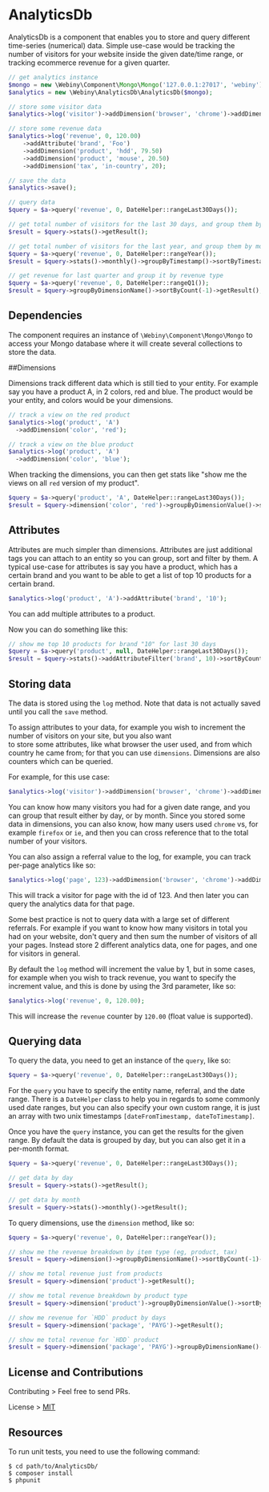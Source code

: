 AnalyticsDb
=================

AnalyticsDb is a component that enables you to store and query different time-series (numerical) data.
Simple use-case would be tracking the number of visitors for your website inside the given date/time range, or tracking
ecommerce revenue for a given quarter.

```php
// get analytics instance
$mongo = new \Webiny\Component\Mongo\Mongo('127.0.0.1:27017', 'webiny');
$analytics = new \Webiny\AnalyticsDb\AnalyticsDb($mongo);

// store some visitor data
$analytics->log('visitor')->addDimension('browser', 'chrome')->addDimension('country', 'UK');

// store some revenue data
$analytics->log('revenue', 0, 120.00)
    ->addAttribute('brand', 'Foo')
    ->addDimension('product', 'hdd', 79.50)
    ->addDimension('product', 'mouse', 20.50)
    ->addDimension('tax', 'in-country', 20);

// save the data
$analytics->save();

// query data
$query = $a->query('revenue', 0, DateHelper::rangeLast30Days());

// get total number of visitors for the last 30 days, and group them by day
$result = $query->stats()->getResult();

// get total number of visitors for the last year, and group them by month
$query = $a->query('revenue', 0, DateHelper::rangeYear());
$result = $query->stats()->monthly()->groupByTimestamp()->sortByTimestamp(1)->getResult();

// get revenue for last quarter and group it by revenue type
$query = $a->query('revenue', 0, DateHelper::rangeQ1());
$result = $query->groupByDimensionName()->sortByCount(-1)->getResult();
```

## Dependencies

The component requires an instance of `\Webiny\Component\Mongo\Mongo` to access your Mongo database where it will create
several collections to store the data.

##Dimensions

Dimensions track different data which is still tied to your entity.
For example say you have a product A, in 2 colors, red and blue. The product would be your entity, and colors would be your dimensions.

```php
// track a view on the red product
$analytics->log('product', 'A')
  ->addDimension('color', 'red');

// track a view on the blue product
$analytics->log('product', 'A')
  ->addDimension('color', 'blue');
```

When tracking the dimensions, you can then get stats like "show me the views on all `red` version of my product".

```php
$query = $a->query('product', 'A', DateHelper::rangeLast30Days());
$result = $query->dimension('color', 'red')->groupByDimensionValue()->sortByCount(-1)->getResult();
```


## Attributes

Attributes are much simpler than dimensions. Attributes are just additional tags you can attach to an entity so you can group, sort and filter by them.
A typical use-case for attributes is say you have a product, which has a certain brand and you want to be able to get a list of top 10 products for a certain brand.

```php
$analytics->log('product', 'A')->addAttribute('brand', '10');
```
You can add multiple attributes to a product.

Now you can do something like this:

```php
// show me top 10 products for brand "10" for last 30 days
$query = $a->query('product', null, DateHelper::rangeLast30Days());
$result = $query->stats()->addAttributeFilter('brand', 10)->sortByCount('-1')->limit(10);
```

## Storing data

The data is stored using the `log` method. Note that data is not actually saved until you call the `save` method.

To assign attributes to your data, for example you wish to increment the number of visitors on your site, but you also want  
to store some attributes, like what browser the user used, and from which country he came from; for that you can use `dimensions`.
Dimensions are also counters which can be queried. 

For example, for this use case:
```php
$analytics->log('visitor')->addDimension('browser', 'chrome')->addDimension('country', 'UK');
```
You can know how many visitors you had for a given date range, and you can group that result either by day, or by month.
Since you stored some data in dimensions, you can also know, how many users used `chrome` vs, for example `firefox` or `ie`, 
and then you can cross reference that to the total number of your visitors.
 
You can also assign a referral value to the log, for example, you can track per-page analytics like so:

```php
$analytics->log('page', 123)->addDimension('browser', 'chrome')->addDimension('country', 'UK');
```
This will track a visitor for page with the id of 123. And then later you can query the analytics data for that page.

Some best practice is not to query data with a large set of different referrals. For example if you want to know how many visitors in total
you had on your website, don't query and then sum the number of visitors of all your pages. Instead store 2 different analytics data, one for
pages, and one for visitors in general. 

By default the `log` method will increment the value by 1, but in some cases, for example when you wish to track revenue, 
 you want to specify the increment value, and this is done by using the 3rd parameter, like so:
 
```php
$analytics->log('revenue', 0, 120.00);
```
This will increase the `revenue` counter by `120.00` (float value is supported). 


## Querying data

To query the data, you need to get an instance of the `query`, like so:
```php
$query = $a->query('revenue', 0, DateHelper::rangeLast30Days());
```
For the `query` you have to specify the entity name, referral, and the date range.
There is a `DateHelper` class to help you in regards to some commonly used date ranges, but you can also specify your own custom range, 
it is just an array with two unix timestamps `[dateFromTimestamp, dateToTimestamp]`.

Once you have the `query` instance, you can get the results for the given range. By default the data is grouped by day, but you 
can also get it in a per-month format.

```php
$query = $a->query('revenue', 0, DateHelper::rangeLast30Days());

// get data by day
$result = $query->stats()->getResult();

// get data by month
$result = $query->stats()->monthly()->getResult();
```

To query dimensions, use the `dimension` method, like so:

```php
$query = $a->query('revenue', 0, DateHelper::rangeYear());

// show me the revenue breakdown by item type (eg, product, tax)
$result = $query->dimension()->groupByDimensionName()->sortByCount(-1)->getResult();

// show me total revenue just from products
$result = $query->dimension('product')->getResult();

// show me total revenue breakdown by product type
$result = $query->dimension('product')->groupByDimensionValue()->sortByCount(-1)->getResult();

// show me revenue for `HDD` product by days
$result = $query->dimension('package', 'PAYG')->getResult();

// show me total revenue for `HDD` product
$result = $query->dimension('package', 'PAYG')->groupByDimensionName()->getResult();
```

## License and Contributions

Contributing > Feel free to send PRs.

License > [MIT](LICENSE)

## Resources

To run unit tests, you need to use the following command:
```
$ cd path/to/AnalyticsDb/
$ composer install
$ phpunit
```